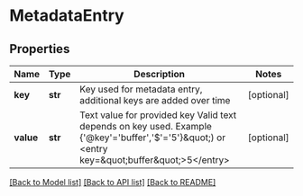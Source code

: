 # MetadataEntry

## Properties
Name | Type | Description | Notes
------------ | ------------- | ------------- | -------------
**key** | **str** | Key used for metadata entry, additional keys are added over time | [optional] 
**value** | **str** | Text value for provided key Valid text depends on key used. Example  {&#39;@key&#39;&#x3D;&#39;buffer&#39;,&#39;$&#39;&#x3D;&#39;5&#39;}\&quot;) or &lt;entry key&#x3D;\&quot;buffer\&quot;&gt;5&lt;/entry&gt; | [optional] 

[[Back to Model list]](../README.md#documentation-for-models) [[Back to API list]](../README.md#documentation-for-api-endpoints) [[Back to README]](../README.md)



